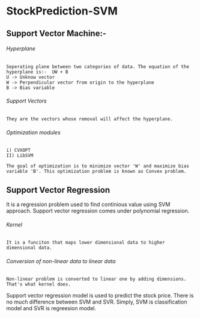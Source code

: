 # StockPrediction-SVM

## Support Vector Machine:-

###### Hyperplane
    Seperating plane between two categories of data. The equation of the hyperplane is:-  UW + B
    U -> Unknow vector
    W -> Perpendicular vector from origin to the hyperplane
    B -> Bias variable
    
###### Support Vectors
    They are the vectors whose removal will affect the hyperplane.
    
###### Optimization modules
    i) CVXOPT
    II) LibSVM
    
    The goal of optimization is to minimize vector 'W' and maximize bias variable 'B'. This optimization problem is known as Convex problem.
    
## Support Vector Regression

It is a regression problem used to find continious value using SVM approach. Support vector regression comes under polynomial regression. 

###### Kernel
    It is a funciton that maps lower dimensional data to higher dimensional data.
    
###### Conversion of non-linear data to linear data
    Non-linear problem is converted to linear one by adding dimensions. That's what kernel does. 
    
Support vector regression model is used to predict the stock price. There is no much difference between SVM and SVR. Simply, SVM is classification model and SVR is regreesion model. 


